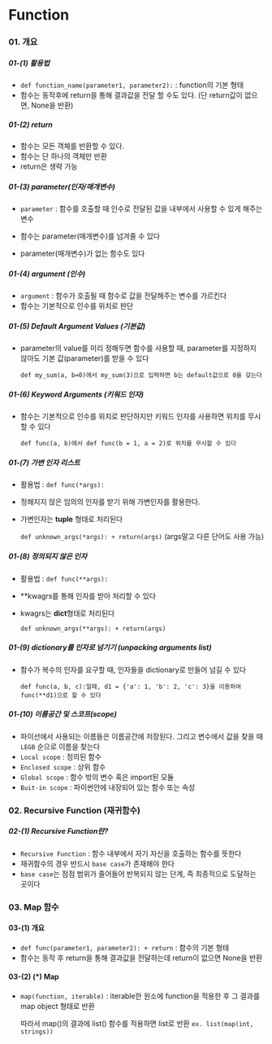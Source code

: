# Function

### 01. 개요

##### 01-(1) 활용법

* `def function_name(parameter1, parameter2):` : function의 기본 형태
* 함수는 동작후에 return을 통해 결과값을 전달 할 수도 있다. (단 return값이 없으면, None을 반환)



##### 01-(2) return

* 함수는 모든 객체를 반환할 수 있다.
* 함수는 단 하나의 객체만 반환
* return은 생략 가능



##### 01-(3) parameter(인자/매개변수)

* `parameter` : 함수를 호출할 때 인수로 전달된 값을 내부에서 사용할 수 있게 해주는 변수

* 함수는 parameter(매개변수)를 넘겨줄 수 있다
* parameter(매개변수)가 없는 함수도 있다



##### 01-(4) argument (인수)

* `argument` : 함수가 호출될 때 함수로 값을 전달해주는 변수를 가르킨다
* 함수는 기본적으로 인수를 위치로 판단



##### 01-(5) Default Argument Values (기본값)

* parameter의 value를 미리 정해두면 함수를 사용할 때, parameter를 지정하지 않아도 기본 값(parameter)를 받을 수 있다

  `def my_sum(a, b=0)에서 my_sum(3)으로 입력하면 b는 default값으로 0을 갖는다`



##### 01-(6) Keyword Arguments (키워드 인자)

* 함수는 기본적으로 인수를 위치로 판단하지만 키워드 인자를 사용하면 위치를 무시할 수 있다 

  `def func(a, b)에서 def func(b = 1, a = 2)로 위치를 무시할 수 있다`



##### 01-(7) 가변 인자 리스트

* 활용법 : `def func(*args):`

* 정해지지 않은 임의의 인자를 받기 위해 가변인자를 활용한다.

* 가변인자는 **tuple** 형태로 처리된다

  `def unknown_args(*args): + return(args)`  (args말고 다른 단어도 사용 가능)



##### 01-(8) 정의되지 않은 인자

* 활용법 : `def func(**args):`

* **kwagrs를 통해 인자를 받아 처리할 수 있다

* kwagrs는 **dict**형태로 처리된다

  `def unknown_args(**args): + return(args)`



##### 01-(9) dictionary를 인자로 넘기기 (unpacking arguments list)

* 함수가 복수의 인자를 요구할 때,  인자들을 dictionary로 만들어 넘길 수 있다

  `def func(a, b, c):일때, d1 = {'a': 1, 'b': 2, 'c': 3}을 이용하여 func(**d1)으로 할 수 있다`



##### 01-(10) 이름공간 및 스코프(scope)

* 파이선에서 사용되는 이름들은 이름공간에 저장된다. 그리고 변수에서 값을 찾을 때  `LEGB` 순으로 이름을 찾는다
* `Local scope` : 정의된 함수
* `Enclosed scope` : 상위 함수
* `Global scope` : 함수 밖의 변수 혹은 import된 모듈
* `Buit-in scope` : 파이썬안에 내장되어 있는 함수 또는 속성



### 02. Recursive Function (재귀함수)

##### 02-(1) Recursive Function란?

* `Recursive Function` : 함수 내부에서 자기 자신을 호출하는 함수를 뜻한다
* 재귀함수의 경우 반드시 `base case`가 존재해야 한다
* `base case`는 점점 범위가 줄어들어 반복되지 않는 단계, 즉 최종적으로 도달하는 곳이다



### 03. Map 함수

#### 03-(1) 개요

- `def func(parameter1, parameter2): + return` : 함수의 기본 형태
- 함수는 동작 후 return을 통해 결과값을 전달하는데 return이 없으면 None을 반환

#### 03-(2) (*) Map

- `map(function, iterable)` : iterable한 원소에 function을 적용한 후 그 결과를 map object 형태로 반환

  따라서 map()의 결과에 list() 함수를 적용하면 list로 반환 `ex. list(map(int, strings))`
